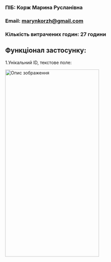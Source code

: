 ### ПІБ: Корж Марина Русланівна
### Email: marynkorzh@gmail.com
### Кількість витрачених годин: 27 години

## Функціонал застосунку:
1.Унікальний ID, текстове поле:
<p><img src="https://github.com/Marikorzh/test_messenger/assets/55840494/be897b8e-4852-4c81-ac30-21dbd884dd42" alt="Опис зображення" width="300" height="600"></p>
